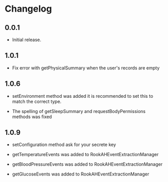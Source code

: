 # Changelog

## 0.0.1

* Initial release.

## 1.0.1

* Fix error with getPhysicalSummary when the user's records are empty

## 1.0.6

* setEnvironment method was added it is recommended to set this to match the correct type.

* The spelling of getSleepSummary and requestBodyPermissions methods was fixed

## 1.0.9

* setConfiguration method ask for your secrete key
  
* getTemperatureEvents was added to RookAHEventExtractionManager

* getBloodPressureEvents was added to RookAHEventExtractionManager

* getGlucoseEvents was added to RookAHEventExtractionManager 
